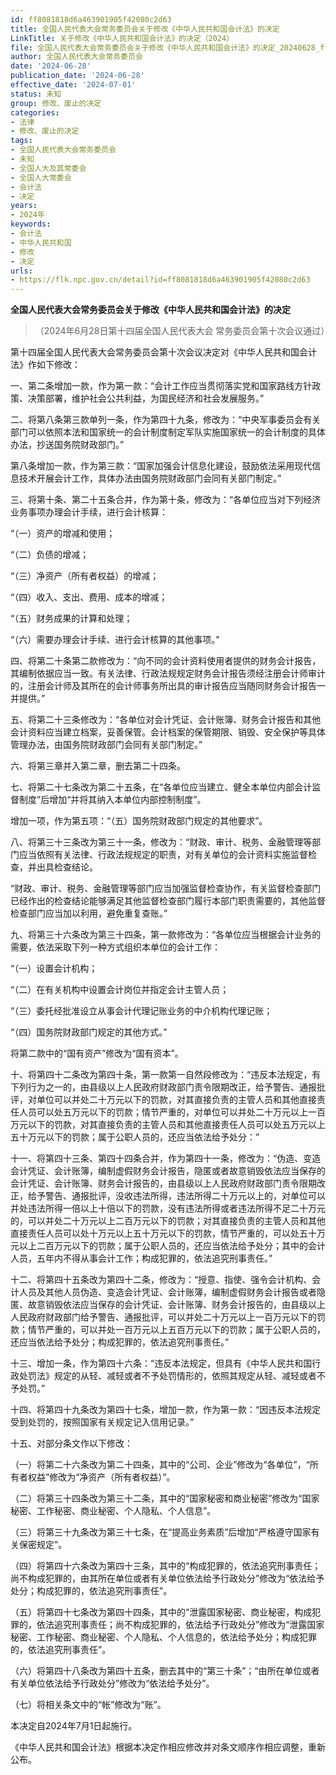 ```yaml
---
id: ff8081818d6a463901905f42080c2d63
title: 全国人民代表大会常务委员会关于修改《中华人民共和国会计法》的决定
LinkTitle: 关于修改《中华人民共和国会计法》的决定（2024）
file: 全国人民代表大会常务委员会关于修改《中华人民共和国会计法》的决定_20240628_ff8081818d6a463901905f42080c2d63.docx
author: 全国人民代表大会常务委员会
date: '2024-06-28'
publication_date: '2024-06-28'
effective_date: '2024-07-01'
status: 未知
group: 修改、废止的决定
categories:
- 法律
- 修改、废止的决定
tags:
- 全国人民代表大会常务委员会
- 未知
- 全国人大及其常委会
- 全国人大常委会
- 会计法
- 决定
years:
- 2024年
keywords:
- 会计法
- 中华人民共和国
- 修改
- 决定
urls:
- https://flk.npc.gov.cn/detail?id=ff8081818d6a463901905f42080c2d63
---
```


**全国人民代表大会常务委员会关于修改《中华人民共和国会计法》的决定**

> （2024年6月28日第十四届全国人民代表大会
> 常务委员会第十次会议通过）

第十四届全国人民代表大会常务委员会第十次会议决定对《中华人民共和国会计法》作如下修改：

一、第二条增加一款，作为第一款：“会计工作应当贯彻落实党和国家路线方针政策、决策部署，维护社会公共利益，为国民经济和社会发展服务。”

二、将第八条第三款单列一条，作为第四十九条，修改为：“中央军事委员会有关部门可以依照本法和国家统一的会计制度制定军队实施国家统一的会计制度的具体办法，抄送国务院财政部门。”

第八条增加一款，作为第三款：“国家加强会计信息化建设，鼓励依法采用现代信息技术开展会计工作，具体办法由国务院财政部门会同有关部门制定。”

三、将第十条、第二十五条合并，作为第十条，修改为：“各单位应当对下列经济业务事项办理会计手续，进行会计核算：

“（一）资产的增减和使用；

“（二）负债的增减；

“（三）净资产（所有者权益）的增减；

“（四）收入、支出、费用、成本的增减；

“（五）财务成果的计算和处理；

“（六）需要办理会计手续、进行会计核算的其他事项。”

四、将第二十条第二款修改为：“向不同的会计资料使用者提供的财务会计报告，其编制依据应当一致。有关法律、行政法规规定财务会计报告须经注册会计师审计的，注册会计师及其所在的会计师事务所出具的审计报告应当随同财务会计报告一并提供。”

五、将第二十三条修改为：“各单位对会计凭证、会计账簿、财务会计报告和其他会计资料应当建立档案，妥善保管。会计档案的保管期限、销毁、安全保护等具体管理办法，由国务院财政部门会同有关部门制定。”

六、将第三章并入第二章，删去第二十四条。

七、将第二十七条改为第二十五条，在“各单位应当建立、健全本单位内部会计监督制度”后增加“并将其纳入本单位内部控制制度”。

增加一项，作为第五项：“（五）国务院财政部门规定的其他要求”。

八、将第三十三条改为第三十一条，修改为：“财政、审计、税务、金融管理等部门应当依照有关法律、行政法规规定的职责，对有关单位的会计资料实施监督检查，并出具检查结论。

“财政、审计、税务、金融管理等部门应当加强监督检查协作，有关监督检查部门已经作出的检查结论能够满足其他监督检查部门履行本部门职责需要的，其他监督检查部门应当加以利用，避免重复查账。”

九、将第三十六条改为第三十四条，第一款修改为：“各单位应当根据会计业务的需要，依法采取下列一种方式组织本单位的会计工作：

“（一）设置会计机构；

“（二）在有关机构中设置会计岗位并指定会计主管人员；

“（三）委托经批准设立从事会计代理记账业务的中介机构代理记账；

“（四）国务院财政部门规定的其他方式。”

将第二款中的“国有资产”修改为“国有资本”。

十、将第四十二条改为第四十条，第一款第一自然段修改为：“违反本法规定，有下列行为之一的，由县级以上人民政府财政部门责令限期改正，给予警告、通报批评，对单位可以并处二十万元以下的罚款，对其直接负责的主管人员和其他直接责任人员可以处五万元以下的罚款；情节严重的，对单位可以并处二十万元以上一百万元以下的罚款，对其直接负责的主管人员和其他直接责任人员可以处五万元以上五十万元以下的罚款；属于公职人员的，还应当依法给予处分：”

十一、将第四十三条、第四十四条合并，作为第四十一条，修改为：“伪造、变造会计凭证、会计账簿，编制虚假财务会计报告，隐匿或者故意销毁依法应当保存的会计凭证、会计账簿、财务会计报告的，由县级以上人民政府财政部门责令限期改正，给予警告、通报批评，没收违法所得，违法所得二十万元以上的，对单位可以并处违法所得一倍以上十倍以下的罚款，没有违法所得或者违法所得不足二十万元的，可以并处二十万元以上二百万元以下的罚款；对其直接负责的主管人员和其他直接责任人员可以处十万元以上五十万元以下的罚款，情节严重的，可以处五十万元以上二百万元以下的罚款；属于公职人员的，还应当依法给予处分；其中的会计人员，五年内不得从事会计工作；构成犯罪的，依法追究刑事责任。”

十二、将第四十五条改为第四十二条，修改为：“授意、指使、强令会计机构、会计人员及其他人员伪造、变造会计凭证、会计账簿，编制虚假财务会计报告或者隐匿、故意销毁依法应当保存的会计凭证、会计账簿、财务会计报告的，由县级以上人民政府财政部门给予警告、通报批评，可以并处二十万元以上一百万元以下的罚款；情节严重的，可以并处一百万元以上五百万元以下的罚款；属于公职人员的，还应当依法给予处分；构成犯罪的，依法追究刑事责任。”

十三、增加一条，作为第四十六条：“违反本法规定，但具有《中华人民共和国行政处罚法》规定的从轻、减轻或者不予处罚情形的，依照其规定从轻、减轻或者不予处罚。”

十四、将第四十九条改为第四十七条，增加一款，作为第一款：“因违反本法规定受到处罚的，按照国家有关规定记入信用记录。”

十五、对部分条文作以下修改：

（一）将第二十六条改为第二十四条，其中的“公司、企业”修改为“各单位”，“所有者权益”修改为“净资产（所有者权益）”。

（二）将第三十四条改为第三十二条，其中的“国家秘密和商业秘密”修改为“国家秘密、工作秘密、商业秘密、个人隐私、个人信息”。

（三）将第三十九条改为第三十七条，在“提高业务素质”后增加“严格遵守国家有关保密规定”。

（四）将第四十六条改为第四十三条，其中的“构成犯罪的，依法追究刑事责任；尚不构成犯罪的，由其所在单位或者有关单位依法给予行政处分”修改为“依法给予处分；构成犯罪的，依法追究刑事责任”。

（五）将第四十七条改为第四十四条，其中的“泄露国家秘密、商业秘密，构成犯罪的，依法追究刑事责任；尚不构成犯罪的，依法给予行政处分”修改为“泄露国家秘密、工作秘密、商业秘密、个人隐私、个人信息的，依法给予处分；构成犯罪的，依法追究刑事责任”。

（六）将第四十八条改为第四十五条，删去其中的“第三十条”；“由所在单位或者有关单位依法给予行政处分”修改为“依法给予处分”。

（七）将相关条文中的“帐”修改为“账”。

本决定自2024年7月1日起施行。

《中华人民共和国会计法》根据本决定作相应修改并对条文顺序作相应调整，重新公布。

